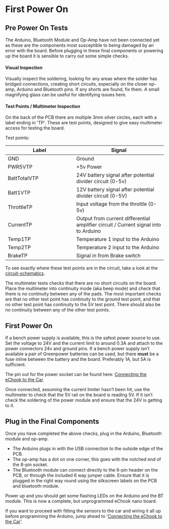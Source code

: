 # First Power On

## Pre Power On Tests

The Arduino, Bluetooth Module and Op-Amp have not been connected yet as these are the components most susceptible to being damaged by an error with the board. Before plugging in these final components or powering up the board it is sensible to carry out some simple checks.

#### Visual Inspection

Visually inspect the soldering, looking for any areas where the solder has bridged connections, creating short circuits, especially on the closer op-amp, Arduino and Bluetooth pins. If any shorts are found, fix them. A small magnifying glass can be useful for identifying issues here.

#### Test Points / Multimeter Inspection

On the back of the PCB there are multiple 3mm silver circles, each with a label ending in 'TP'. These are test points, designed to give easy multimeter access for testing the board.

Test points:

<table><thead><tr><th width="202">Label</th><th>Signal</th></tr></thead><tbody><tr><td>GND</td><td>Ground</td></tr><tr><td>PWR5VTP</td><td>+5v Power</td></tr><tr><td>BattTotalVTP</td><td>24V battery signal after potential divider circuit (0-5v)</td></tr><tr><td>Batt1VTP</td><td>12V battery signal after potential divider circuit (0-5V)</td></tr><tr><td>ThrottleTP</td><td>Input voltage from the throttle (0-5v)</td></tr><tr><td>CurrentTP</td><td>Output from current differential amplifier circuit / Current signal into to Arduino</td></tr><tr><td>Temp1TP</td><td>Temperature 1 input to the Arduino</td></tr><tr><td>Temp2TP</td><td>Temperature 2 input to the Arduino</td></tr><tr><td>BrakeTP</td><td>Signal in from Brake switch</td></tr></tbody></table>

To see exactly where these test points are in the circuit, take a look at the [circuit-schematics](../circuit-schematics/ "mention").

The multimeter tests checks that there are no short circuits on the board. Place the multimeter into continuity mode (aka beep mode) and check that there is no continuity between any of the pads. The most important checks are that no other test point has continuity to the ground test point, and that no other test point has continuity to the 5V test point. There should also be no continuity between any of the other test points.



## First Power On

If a bench power supply is available, this is the safest power source to use. Set the voltage to 24V and the current limit to around 0.3A and attach to the power connectors 24v and ground pins. If a bench power supply isn’t available a pair of Greenpower batteries can be used, but there **must** be a fuse inline between the battery and the board. Preferably 1A, but 5A is sufficient.

The pin out for the power socket can be found here: [Connecting the eChook to the Car](../connecting-the-echook-to-the-car/#connector-pin-out).

Once connected, assuming the current limiter hasn’t been hit, use the multimeter to check that the 5V rail on the board is reading 5V. If it isn’t check the soldering of the power module and ensure that the 24V is getting to it.

## Plug in the Final Components

Once you have completed the above checks, plug in the Arduino, Bluetooth module and op-amp.

* The Arduino plugs in with the USB connection to the outside edge of the PCB.&#x20;
* The op-amp has a dot on one corner, this goes with the notched end of the 8-pin socket.
* The Bluetooth module can connect directly to the 6-pin header on the PCB, or through the included 6 way jumper cable. Ensure that it is plugged in the right way round using the silkscreen labels on the PCB and bluetooth module.

Power up and you should get some flashing LEDs on the Arduino and the BT module. This is now a complete, but unprogrammed eChook nano board.

If you want to proceed with fitting the sensors to the car and wiring it all up before programming the Arduino, jump ahead to '[Connecting the eChook to the Car](../connecting-the-echook-to-the-car/)'.
